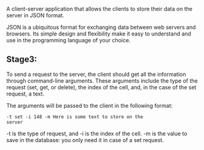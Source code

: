 A client-server application that allows the clients to store their data on the server in JSON format.

JSON is a ubiquitous format for exchanging data between web servers and browsers. Its simple design and flexibility make it easy to understand and use in the programming language of your choice.


<h2>Stage3:</h2>
To send a request to the server, the client should get all the information through command-line arguments. These arguments include the type of the request (set, get, or delete), the index of the cell, and, in the case of the set request, a text.

The arguments will be passed to the client in the following format:

<code>-t set -i 148 -m Here is some text to store on the server</code>

-t is the type of request, and -i is the index of the cell. -m is the value to save in the database: you only need it in case of a set request.